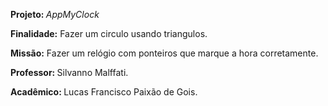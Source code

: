 
<p><b> Projeto: </b> <i>AppMyClock</i>
<p><b>Finalidade:</b> Fazer um circulo usando triangulos.
<p><b>Missão:</b> Fazer um relógio com ponteiros que marque a hora corretamente.
<p><b>Professor: </b> Silvanno Malffati.
<p><b>Acadêmico: </b>Lucas Francisco Paixão de Gois.
